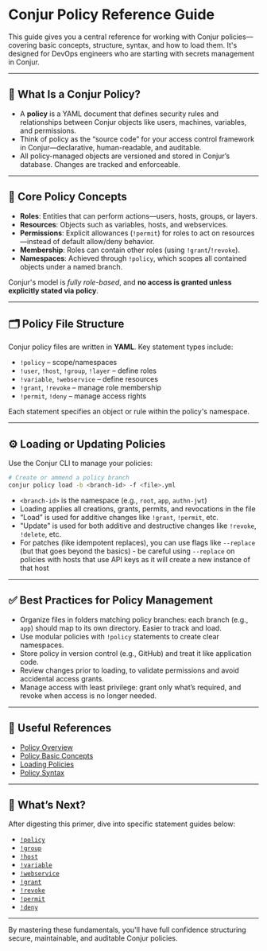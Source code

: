 # Conjur Policy Reference Guide

This guide gives you a central reference for working with Conjur policies—covering basic concepts, structure, syntax, and how to load them. It's designed for DevOps engineers who are starting with secrets management in Conjur.

---

## 📘 What Is a Conjur Policy?

- A **policy** is a YAML document that defines security rules and relationships between Conjur objects like users, machines, variables, and permissions.
- Think of policy as the “source code” for your access control framework in Conjur—declarative, human-readable, and auditable.
- All policy-managed objects are versioned and stored in Conjur’s database. Changes are tracked and enforceable.

---

## 🔑 Core Policy Concepts

- **Roles**: Entities that can perform actions—users, hosts, groups, or layers.
- **Resources**: Objects such as variables, hosts, and webservices.
- **Permissions**: Explicit allowances (`!permit`) for roles to act on resources—instead of default allow/deny behavior.
- **Membership**: Roles can contain other roles (using `!grant`/`!revoke`).
- **Namespaces**: Achieved through `!policy`, which scopes all contained objects under a named branch.

Conjur's model is *fully role-based*, and **no access is granted unless explicitly stated via policy**.

---

## 🗂 Policy File Structure

Conjur policy files are written in **YAML**. Key statement types include:

- `!policy` – scope/namespaces  
- `!user`, `!host`, `!group`, `!layer` – define roles  
- `!variable`, `!webservice` – define resources  
- `!grant`, `!revoke` – manage role membership  
- `!permit`, `!deny` – manage access rights

Each statement specifies an object or rule within the policy's namespace.

---

## ⚙️ Loading or Updating Policies

Use the Conjur CLI to manage your policies:

```bash
# Create or ammend a policy branch
conjur policy load -b <branch-id> -f <file>.yml
```

- `<branch-id>` is the namespace (e.g., `root`, `app`, `authn-jwt`)
- Loading applies all creations, grants, permits, and revocations in the file
- “Load” is used for additive changes like `!grant`, `!permit`, etc.
- "Update" is used for both additive and destructive changes like `!revoke`, `!delete`, etc.
- For patches (like idempotent replaces), you can use flags like `--replace` (but that goes beyond the basics) - be careful using `--replace` on policies with hosts that use API keys as it will create a new instance of that host

---

## ✅ Best Practices for Policy Management

- Organize files in folders matching policy branches: each branch (e.g., `app`) should map to its own directory. Easier to track and load.
- Use modular policies with `!policy` statements to create clear namespaces.
- Store policy in version control (e.g., GitHub) and treat it like application code.
- Review changes prior to loading, to validate permissions and avoid accidental access grants.
- Manage access with least privilege: grant only what’s required, and revoke when access is no longer needed.

---

## 🔗 Useful References

- [Policy Overview](https://docs.cyberark.com/conjur-enterprise/latest/en/content/operations/policy/policy-overview.htm)
- [Policy Basic Concepts](https://docs.cyberark.com/conjur-enterprise/latest/en/content/operations/policy/policy-basic-concepts.htm)
- [Loading Policies](https://docs.cyberark.com/conjur-enterprise/latest/en/content/operations/policy/policy-load.html)
- [Policy Syntax](https://docs.cyberark.com/conjur-enterprise/latest/en/content/operations/policy/policy-syntax.htm)

---

## 🧭 What’s Next?

After digesting this primer, dive into specific statement guides below:

- [`!policy`](https://github.com/mnowrouz/Conjur_Policy_Reference/tree/main/Policy)
- [`!group`](https://github.com/mnowrouz/Conjur_Policy_Reference/tree/main/Group)
- [`!host`](https://github.com/mnowrouz/Conjur_Policy_Reference/tree/main/Host)
- [`!variable`](https://github.com/mnowrouz/Conjur_Policy_Reference/tree/main/Variable)
- [`!webservice`](https://github.com/mnowrouz/Conjur_Policy_Reference/tree/main/Webservice)
- [`!grant`](https://github.com/mnowrouz/Conjur_Policy_Reference/tree/main/Grant)
- [`!revoke`](https://github.com/mnowrouz/Conjur_Policy_Reference/tree/main/Revoke)
- [`!permit`](https://github.com/mnowrouz/Conjur_Policy_Reference/tree/main/Permit)
- [`!deny`](https://github.com/mnowrouz/Conjur_Policy_Reference/tree/main/Deny)

---

By mastering these fundamentals, you'll have full confidence structuring secure, maintainable, and auditable Conjur policies.
